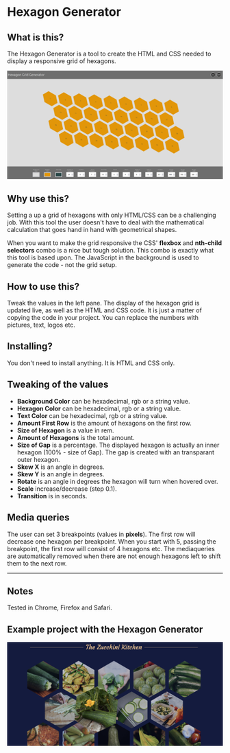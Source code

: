 # Hexagon Generator

## What is this?

The Hexagon Generator is a tool to create the HTML and CSS needed to display a responsive grid of hexagons.

!['screenshot of the hexagon genrator'](./img/hexagonGridGenerator.png)

## Why use this?

Setting a up a grid of hexagons with only HTML/CSS can be a challenging job. With this tool the user doesn't have to deal with the mathematical calculation that goes hand in hand with geometrical shapes.

When you want to make the grid responsive the CSS' **flexbox** and **nth-child selectors** combo is a nice but tough solution. This combo is exactly what this tool is based upon. The JavaScript in the background is used to generate the code - not the grid setup.

## How to use this?

Tweak the values in the left pane. The display of the hexagon grid is updated live, as well as the HTML and CSS code. It is just a matter of copying the code in your project. You can replace the numbers with pictures, text, logos etc.

## Installing?

You don't need to install anything. It is HTML and CSS only.

## Tweaking of the values

- **Background Color** can be hexadecimal, rgb or a string value.
- **Hexagon Color** can be hexadecimal, rgb or a string value.
- **Text Color** can be hexadecimal, rgb or a string value.
- **Amount First Row** is the amount of hexagons on the first row.
- **Size of Hexagon** is a value in rem.
- **Amount of Hexagons** is the total amount.
- **Size of Gap** is a percentage. The displayed hexagon is actually an inner hexagon (100% - size of Gap). The gap is created with an transparant outer hexagon.
- **Skew X** is an angle in degrees.
- **Skew Y** is an angle in degrees.
- **Rotate** is an angle in degrees the hexagon will turn when hovered over.
- **Scale** increase/decrease (step 0.1).
- **Transition** is in seconds.

## Media queries

The user can set 3 breakpoints (values in **pixels**).
The first row will decrease one hexagon per breakpoint. When you start with 5, passing the breakpoint, the first row will consist of 4 hexagons etc. The mediaqueries are automatically removed when there are not enough hexagons left to shift them to the next row.

---

## Notes

Tested in Chrome, Firefox and Safari.

## Example project with the Hexagon Generator

!['screenshot of the project made with the hexagon generator'](./img/zucchini-hexagons.png)

